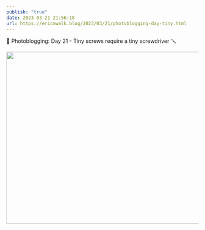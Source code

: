 ```yaml
---
publish: "true"
date: 2023-03-21 21:56:18
url: https://ericmwalk.blog/2023/03/21/photoblogging-day-tiny.html
---
```


📸 Photoblogging: Day 21 - Tiny screws require a tiny screwdriver 🪛


<img src="uploads/2023/0d19f63275.jpg" width="600" height="450" alt="">